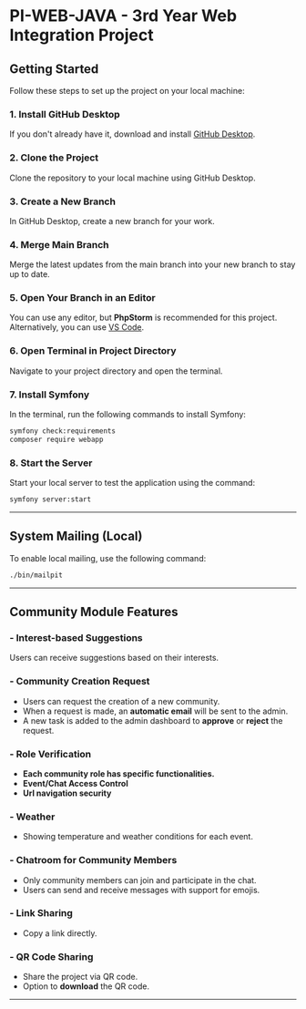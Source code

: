 # PI-WEB-JAVA - 3rd Year Web Integration Project

## Getting Started

Follow these steps to set up the project on your local machine:

### 1. Install GitHub Desktop
If you don't already have it, download and install [GitHub Desktop](https://desktop.github.com/).

### 2. Clone the Project
Clone the repository to your local machine using GitHub Desktop.

### 3. Create a New Branch
In GitHub Desktop, create a new branch for your work.

### 4. Merge Main Branch
Merge the latest updates from the main branch into your new branch to stay up to date.

### 5. Open Your Branch in an Editor
You can use any editor, but **PhpStorm** is recommended for this project. Alternatively, you can use [VS Code](https://code.visualstudio.com/).

### 6. Open Terminal in Project Directory
Navigate to your project directory and open the terminal.

### 7. Install Symfony
In the terminal, run the following commands to install Symfony:

```bash
symfony check:requirements
composer require webapp
```

### 8. Start the Server
Start your local server to test the application using the command:

```bash
symfony server:start
```

---

## System Mailing (Local)

To enable local mailing, use the following command:

```bash
./bin/mailpit
```

---

## Community Module Features

### - Interest-based Suggestions
Users can receive suggestions based on their interests.

### - Community Creation Request
- Users can request the creation of a new community.
- When a request is made, an **automatic email** will be sent to the admin.
- A new task is added to the admin dashboard to **approve** or **reject** the request.

### - Role Verification
- **Each community role has specific functionalities.**
- **Event/Chat Access Control**
- **Url navigation security**

### - Weather
- Showing temperature and weather conditions for each event.

### - Chatroom for Community Members
- Only community members can join and participate in the chat.
- Users can send and receive messages with support for emojis.

### - Link Sharing
- Copy a link directly.

### - QR Code Sharing
- Share the project via QR code.
- Option to **download** the QR code.

---
